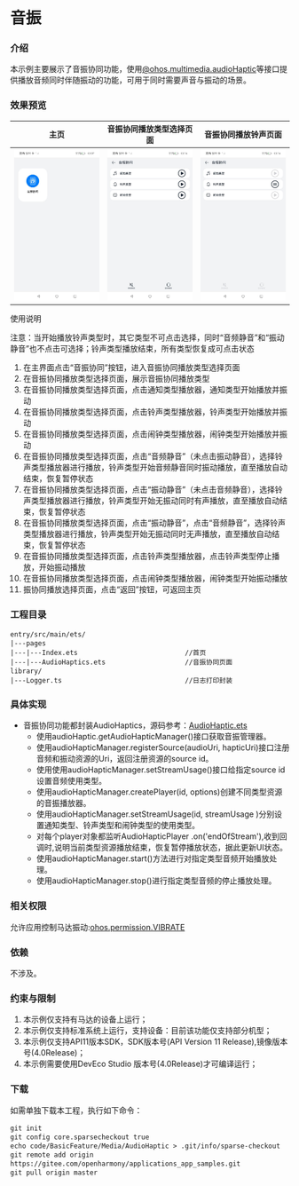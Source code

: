 # 音振

### 介绍

本示例主要展示了音振协同功能，使用[@ohos.multimedia.audioHaptic](https://gitee.com/openharmony/docs/blob/master/zh-cn/application-dev/reference/apis/js-apis-audioHaptic.md)等接口提供播放音频同时伴随振动的功能，可用于同时需要声音与振动的场景。

### 效果预览

| 主页                                     | 音振协同播放类型选择页面 | 音振协同播放铃声页面 |
|----------------------------------------|-----------------------------------------|------------------------------------------------------|
| ![Index](screenshots/device/index.jpeg) | ![AudioHaptic](screenshots/device/audioHaptic.jpeg) |![AudioHaptic](screenshots/device/play_ringtone.jpeg) |

使用说明

注意：当开始播放铃声类型时，其它类型不可点击选择，同时“音频静音”和“振动静音”也不点击可选择；铃声类型播放结束，所有类型恢复成可点击状态

1. 在主界面点击“音振协同”按钮，进入音振协同播放类型选择页面
2. 在音振协同播放类型选择页面，展示音振协同播放类型
3. 在音振协同播放类型选择页面，点击通知类型播放器，通知类型开始播放并振动
4. 在音振协同播放类型选择页面，点击铃声类型播放器，铃声类型开始播放并振动
5. 在音振协同播放类型选择页面，点击闹钟类型播放器，闹钟类型开始播放并振动
6. 在音振协同播放类型选择页面，点击“音频静音”（未点击振动静音），选择铃声类型播放器进行播放，铃声类型开始音频静音同时振动播放，直至播放自动结束，恢复暂停状态
7. 在音振协同播放类型选择页面，点击“振动静音”（未点击音频静音），选择铃声类型播放器进行播放，铃声类型开始无振动同时有声播放，直至播放自动结束，恢复暂停状态
8. 在音振协同播放类型选择页面，点击“振动静音”，点击“音频静音”，选择铃声类型播放器进行播放，铃声类型开始无振动同时无声播放，直至播放自动结束，恢复暂停状态
9. 在音振协同播放类型选择页面，点击铃声类型播放器，点击铃声类型停止播放，开始振动播放
10. 在音振协同播放类型选择页面，点击闹钟类型播放器，闹钟类型开始振动播放
11. 振协同播放选择页面，点击“返回”按钮，可返回主页

### 工程目录

```
entry/src/main/ets/
|---pages
|---|---Index.ets                           //首页
|---|---AudioHaptics.ets                    //音振协同页面
library/
|---Logger.ts                               //日志打印封装
```

### 具体实现
* 音振协同功能都封装AudioHaptics，源码参考：[AudioHaptic.ets](entry/src/main/ets/pages/AudioHaptic.ets)
    * 使用audioHaptic.getAudioHapticManager()接口获取音振管理器。
    * 使用audioHapticManager.registerSource(audioUri, hapticUri)接口注册音频和振动资源的Uri，返回注册资源的source id。
    * 使用使用audioHapticManager.setStreamUsage()接口给指定source id设置音频使用类型。
    * 使用audioHapticManager.createPlayer(id, options)创建不同类型资源的音振播放器。
    * 使用audioHapticManager.setStreamUsage(id, streamUsage )分别设置通知类型、铃声类型和闹钟类型的使用类型。
    * 对每个player对象都监听AudioHapticPlayer .on('endOfStream'),收到回调时,说明当前类型资源播放结束，恢复暂停播放状态，据此更新UI状态。
    * 使用audioHapticManager.start()方法进行对指定类型音频开始播放处理。
    * 使用audioHapticManager.stop()进行指定类型音频的停止播放处理。

### 相关权限

允许应用控制马达振动:[ohos.permission.VIBRATE](https://gitee.com/openharmony/docs/blob/OpenHarmony-4.0-Release/zh-cn/application-dev/security/permission-list.md#ohospermissionvibrate)

### 依赖

不涉及。

### 约束与限制

1. 本示例仅支持有马达的设备上运行；
2. 本示例仅支持标准系统上运行，支持设备：目前该功能仅支持部分机型；
3. 本示例仅支持API11版本SDK，SDK版本号(API Version 11 Release),镜像版本号(4.0Release)；
4. 本示例需要使用DevEco Studio 版本号(4.0Release)才可编译运行；

### 下载

如需单独下载本工程，执行如下命令：

```
git init
git config core.sparsecheckout true
echo code/BasicFeature/Media/AudioHaptic > .git/info/sparse-checkout
git remote add origin https://gitee.com/openharmony/applications_app_samples.git
git pull origin master
```